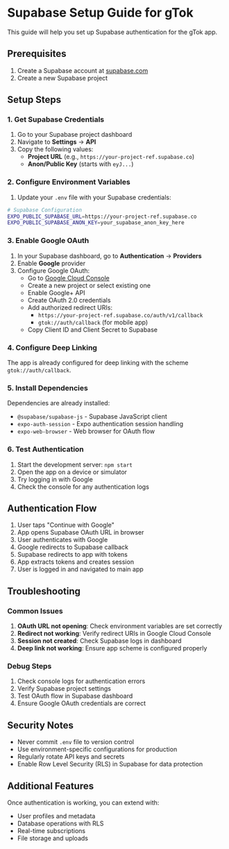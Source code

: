 # Supabase Setup Guide for gTok

This guide will help you set up Supabase authentication for the gTok app.

## Prerequisites

1. Create a Supabase account at [supabase.com](https://supabase.com)
2. Create a new Supabase project

## Setup Steps

### 1. Get Supabase Credentials

1. Go to your Supabase project dashboard
2. Navigate to **Settings** → **API**
3. Copy the following values:
   - **Project URL** (e.g., `https://your-project-ref.supabase.co`)
   - **Anon/Public Key** (starts with `eyJ...`)

### 2. Configure Environment Variables

1. Update your `.env` file with your Supabase credentials:

```bash
# Supabase Configuration
EXPO_PUBLIC_SUPABASE_URL=https://your-project-ref.supabase.co
EXPO_PUBLIC_SUPABASE_ANON_KEY=your_supabase_anon_key_here
```

### 3. Enable Google OAuth

1. In your Supabase dashboard, go to **Authentication** → **Providers**
2. Enable **Google** provider
3. Configure Google OAuth:
   - Go to [Google Cloud Console](https://console.cloud.google.com/)
   - Create a new project or select existing one
   - Enable Google+ API
   - Create OAuth 2.0 credentials
   - Add authorized redirect URIs:
     - `https://your-project-ref.supabase.co/auth/v1/callback`
     - `gtok://auth/callback` (for mobile app)
   - Copy Client ID and Client Secret to Supabase

### 4. Configure Deep Linking

The app is already configured for deep linking with the scheme `gtok://auth/callback`.

### 5. Install Dependencies

Dependencies are already installed:
- `@supabase/supabase-js` - Supabase JavaScript client
- `expo-auth-session` - Expo authentication session handling
- `expo-web-browser` - Web browser for OAuth flow

### 6. Test Authentication

1. Start the development server: `npm start`
2. Open the app on a device or simulator
3. Try logging in with Google
4. Check the console for any authentication logs

## Authentication Flow

1. User taps "Continue with Google"
2. App opens Supabase OAuth URL in browser
3. User authenticates with Google
4. Google redirects to Supabase callback
5. Supabase redirects to app with tokens
6. App extracts tokens and creates session
7. User is logged in and navigated to main app

## Troubleshooting

### Common Issues

1. **OAuth URL not opening**: Check environment variables are set correctly
2. **Redirect not working**: Verify redirect URIs in Google Cloud Console
3. **Session not created**: Check Supabase logs in dashboard
4. **Deep link not working**: Ensure app scheme is configured properly

### Debug Steps

1. Check console logs for authentication errors
2. Verify Supabase project settings
3. Test OAuth flow in Supabase dashboard
4. Ensure Google OAuth credentials are correct

## Security Notes

- Never commit `.env` file to version control
- Use environment-specific configurations for production
- Regularly rotate API keys and secrets
- Enable Row Level Security (RLS) in Supabase for data protection

## Additional Features

Once authentication is working, you can extend with:
- User profiles and metadata
- Database operations with RLS
- Real-time subscriptions
- File storage and uploads
